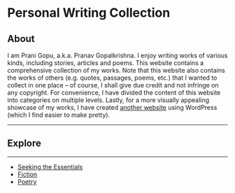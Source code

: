 # Personal Writing Collection
## About
I am Prani Gopu, a.k.a. Pranav Gopalkrishna. I enjoy writing works of various kinds, including stories, articles and poems. This website contains a comprehensive collection of my works. Note that this website also contains the works of others (e.g. quotes, passages, poems, etc.) that I wanted to collect in one place – of course, I shall give due credit and not infringe on any copyright. For convenience, I have divided the content of this website into categories on multiple levels. Lastly, for a more visually appealing showcase of my works, I have created [another website](https://pranigopu.wordpress.com/) using WordPress (which I find easier to make pretty).

---

## Explore

---

- [Seeking the Essentials](https://pranigopu.github.io/seeking-the-essentials)
- [Fiction](https://pranigopu.github.io/fiction)
- [Poetry](https://pranigopu.github.io/poetry)